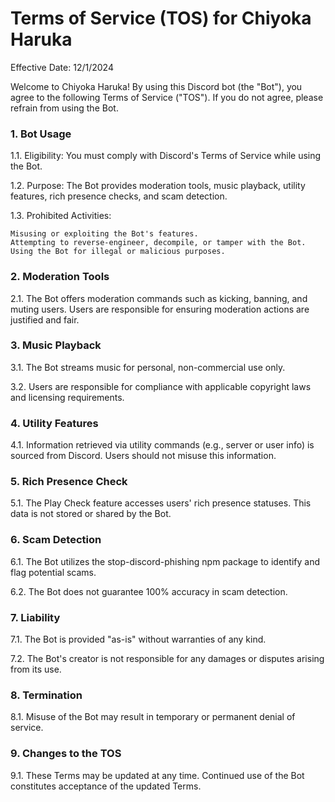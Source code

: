 # Terms of Service (TOS) for Chiyoka Haruka
Effective Date: 12/1/2024

Welcome to Chiyoka Haruka! By using this Discord bot (the "Bot"), you agree to the following Terms of Service ("TOS"). If you do not agree, please refrain from using the Bot.

### 1. Bot Usage

1.1. Eligibility: You must comply with Discord's Terms of Service while using the Bot.

1.2. Purpose: The Bot provides moderation tools, music playback, utility features, rich presence checks, and scam detection.

1.3. Prohibited Activities:

    Misusing or exploiting the Bot's features.
    Attempting to reverse-engineer, decompile, or tamper with the Bot.
    Using the Bot for illegal or malicious purposes.

### 2. Moderation Tools

2.1. The Bot offers moderation commands such as kicking, banning, and muting users. Users are responsible for ensuring moderation actions are justified and fair.
### 3. Music Playback

3.1. The Bot streams music for personal, non-commercial use only.

3.2. Users are responsible for compliance with applicable copyright laws and licensing requirements.
### 4. Utility Features

4.1. Information retrieved via utility commands (e.g., server or user info) is sourced from Discord. Users should not misuse this information.

### 5. Rich Presence Check

5.1. The Play Check feature accesses users' rich presence statuses. This data is not stored or shared by the Bot.
### 6. Scam Detection

6.1. The Bot utilizes the stop-discord-phishing npm package to identify and flag potential scams.

6.2. The Bot does not guarantee 100% accuracy in scam detection.
### 7. Liability

7.1. The Bot is provided "as-is" without warranties of any kind.

7.2. The Bot's creator is not responsible for any damages or disputes arising from its use.
### 8. Termination

8.1. Misuse of the Bot may result in temporary or permanent denial of service.
### 9. Changes to the TOS

9.1. These Terms may be updated at any time. Continued use of the Bot constitutes acceptance of the updated Terms.

